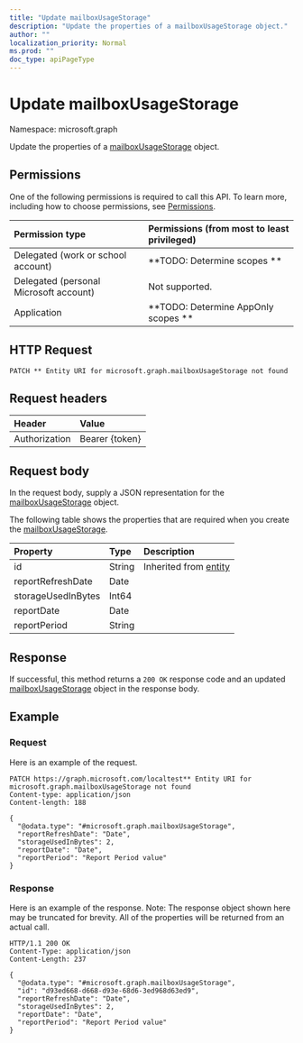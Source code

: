 ```yaml
---
title: "Update mailboxUsageStorage"
description: "Update the properties of a mailboxUsageStorage object."
author: ""
localization_priority: Normal
ms.prod: ""
doc_type: apiPageType
---
```


# Update mailboxUsageStorage

Namespace: microsoft.graph

Update the properties of a [mailboxUsageStorage](../resources/mailboxusagestorage.md) object.

## Permissions
One of the following permissions is required to call this API. To learn more, including how to choose permissions, see [Permissions](/concepts/permissions-reference.md).

|Permission type|Permissions (from most to least privileged)|
|:---|:---|
|Delegated (work or school account)|**TODO: Determine scopes **|
|Delegated (personal Microsoft account)|Not supported.|
|Application|**TODO: Determine AppOnly scopes **|

## HTTP Request
<!-- {
  "blockType": "ignored"
}
-->
``` http
PATCH ** Entity URI for microsoft.graph.mailboxUsageStorage not found
```

## Request headers
|Header|Value|
|:---|:---|
|Authorization|Bearer {token}|

## Request body
In the request body, supply a JSON representation for the [mailboxUsageStorage](../resources/mailboxusagestorage.md) object.

The following table shows the properties that are required when you create the [mailboxUsageStorage](../resources/mailboxusagestorage.md).

|Property|Type|Description|
|:---|:---|:---|
|id|String| Inherited from [entity](../resources/entity.md)|
|reportRefreshDate|Date||
|storageUsedInBytes|Int64||
|reportDate|Date||
|reportPeriod|String||



## Response
If successful, this method returns a `200 OK` response code and an updated [mailboxUsageStorage](../resources/mailboxusagestorage.md) object in the response body.

## Example

### Request
Here is an example of the request.
<!-- {
  "blockType": "request",
  "name": "update_mailboxusagestorage"
}
-->
``` http
PATCH https://graph.microsoft.com/localtest** Entity URI for microsoft.graph.mailboxUsageStorage not found
Content-type: application/json
Content-length: 188

{
  "@odata.type": "#microsoft.graph.mailboxUsageStorage",
  "reportRefreshDate": "Date",
  "storageUsedInBytes": 2,
  "reportDate": "Date",
  "reportPeriod": "Report Period value"
}
```

### Response
Here is an example of the response. Note: The response object shown here may be truncated for brevity. All of the properties will be returned from an actual call.
<!-- {
  "blockType": "response",
  "truncated": true
}
-->
``` http
HTTP/1.1 200 OK
Content-Type: application/json
Content-Length: 237

{
  "@odata.type": "#microsoft.graph.mailboxUsageStorage",
  "id": "d93ed668-d668-d93e-68d6-3ed968d63ed9",
  "reportRefreshDate": "Date",
  "storageUsedInBytes": 2,
  "reportDate": "Date",
  "reportPeriod": "Report Period value"
}
```

